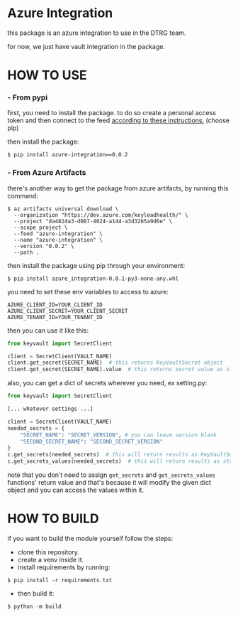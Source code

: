 # Azure Integration

this package is an azure integration to use in the DTRG team.

for now, we just have vault integration in the package.

# HOW TO USE
### - From pypi
first, you need to install the package. to do so create a personal access token and then connect to the feed [according to these instructions.](https://dev.azure.com/keyleadhealth/Klinik/_packaging?_a=connect&feed=azure-integration) (choose pip)

then install the package:
```shell
$ pip install azure-integration==0.0.2
```

### - From Azure Artifacts
there's another way to get the package from azure artifacts, by running this command:
```shell
$ az artifacts universal download \
  --organization "https://dev.azure.com/keyleadhealth/" \
  --project "da4824a3-d087-4024-a144-a3d3265a9d6e" \
  --scope project \
  --feed "azure-integration" \
  --name "azure-integration" \
  --version "0.0.2" \
  --path .
```

then install the package using pip through your environment:
```shell
$ pip install azure_integration-0.0.1-py3-none-any.whl
```

you need to set these env variables to access to azure:
```shell
AZURE_CLIENT_ID=YOUR_CLIENT_ID
AZURE_CLIENT_SECRET=YOUR_CLIENT_SECRET
AZURE_TENANT_ID=YOUR_TENANT_ID
```

then you can use it like this:
```python
from keyvault import SecretClient

client = SecretClient(VAULT_NAME)
client.get_secret(SECRET_NAME)  # this returns KeyVaultSecret object
client.get_secret(SECRET_NAME).value  # this returns secret value as string
```

also, you can get a dict of secrets wherever you need, ex setting.py:
```python
from keyvault import SecretClient

[... whatever settings ...]

client = SecretClient(VAULT_NAME)
needed_secrets = {
    "SECRET_NAME": "SECRET_VERSION", # you can leave version blank
    "SECOND_SECRET_NAME": "SECOND_SECRET_VERSION"
}
c.get_secrets(needed_secrets)  # this will return results as KeyVaultSecret
c.get_secrets_values(needed_secrets)  # this will return results as str
```
note that you don't need to assign `get_secrets` and `get_secrets_values` functions' return value and that's because it will modify the given dict object and you can access the values within it.

# HOW TO BUILD
if you want to build the module yourself follow the steps:
- clone this repository.
- create a venv inside it.
- install requirements by running:
```shell
$ pip install -r requirements.txt
```
- then build it:
```shell
$ python -m build
```
